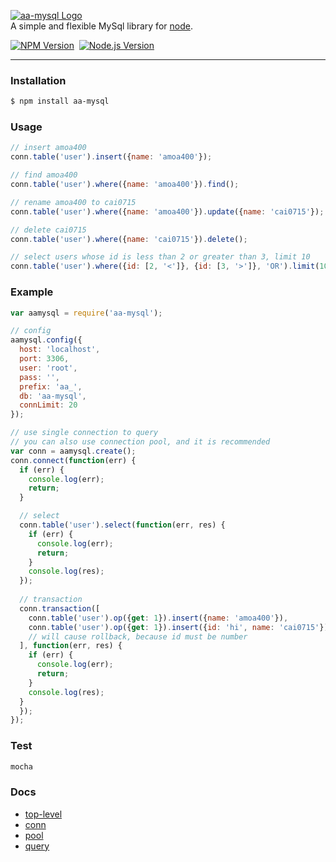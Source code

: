 [![aa-mysql Logo](http://cdn.amoa400.com/github/aa-mysql.small.png)](https://github.com/amoa400/aa-mysql)  
A simple and flexible MySql library for [node](http://nodejs.org).  

[![NPM Version](https://img.shields.io/npm/v/aa-mysql.svg?style=flat-square)](https://www.npmjs.org/package/aa-mysql)&nbsp;&nbsp;[![Node.js Version](https://img.shields.io/badge/node.js-%3E%3D_0.6-brightgreen.svg?style=flat-square)](http://nodejs.org/download/)


***

### Installation
```bash
$ npm install aa-mysql
```

### Usage
```js
// insert amoa400
conn.table('user').insert({name: 'amoa400'});

// find amoa400
conn.table('user').where({name: 'amoa400'}).find();

// rename amoa400 to cai0715
conn.table('user').where({name: 'amoa400'}).update({name: 'cai0715'});

// delete cai0715
conn.table('user').where({name: 'cai0715'}).delete();

// select users whose id is less than 2 or greater than 3, limit 10
conn.table('user').where({id: [2, '<']}, {id: [3, '>']}, 'OR').limit(10).select();
```

### Example
```js
var aamysql = require('aa-mysql');

// config
aamysql.config({
  host: 'localhost',
  port: 3306,
  user: 'root',
  pass: '',
  prefix: 'aa_',
  db: 'aa-mysql',
  connLimit: 20
});

// use single connection to query
// you can also use connection pool, and it is recommended
var conn = aamysql.create();
conn.connect(function(err) {
  if (err) {
    console.log(err);
    return;
  }

  // select
  conn.table('user').select(function(err, res) {
    if (err) {
      console.log(err);
      return;
    }
    console.log(res);
  });
  
  // transaction
  conn.transaction([
    conn.table('user').op({get: 1}).insert({name: 'amoa400'}),
    conn.table('user').op({get: 1}).insert({id: 'hi', name: 'cai0715'})
    // will cause rollback, because id must be number
  ], function(err, res) {
    if (err) {
      console.log(err);
      return;
    }
    console.log(res);
  }
  });
});
```

### Test
```js
mocha
```

### Docs
  
  * [top-level](https://github.com/amoa400/aa-mysql/wiki/top-level)
  * [conn](https://github.com/amoa400/aa-mysql/wiki/conn)
  * [pool](https://github.com/amoa400/aa-mysql/wiki/pool)
  * [query](https://github.com/amoa400/aa-mysql/wiki/query)
